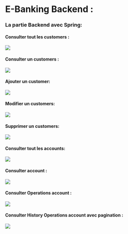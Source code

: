 <h1>E-Banking Backend :</h1>

<h3>La partie Backend avec Spring: </h3>

<h4>Consulter tout les customers : </h4>
<img src="Image/Consulter all.png"/>
<h4>Consulter un customers : </h4>
<img src="Image/Consulter.png"/>
<h4>Ajouter un customer: </h4>
<img src="Image/Ajouter.png"/>
<h4>Modifier un customers: </h4>
<img src="Image/modifier.png"/>
<h4>Supprimer un customers: </h4>
<img src="Image/delete.png"/>
<h4>Consulter tout les accounts: </h4>
<img src="Image/consulter account.png"/>
<h4>Consulter account : </h4>
<img src="Image/consulter un  acounts.png"/>
<h4>Consulter Operations account : </h4>
<img src="Image/consuter operation account.png"/>
<h4>Consulter History Operations account avec pagination : </h4>
<img src="Image/HistoryOperation.png"/>